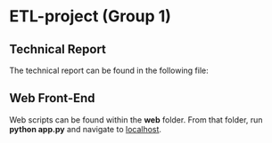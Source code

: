 # ETL-project (Group 1)

## Technical Report

The technical report can be found in the following file: 

## Web Front-End

Web scripts can be found within the <b>web</b> folder. From that folder, run <b>python app.py</b> and navigate to [localhost](http://localhost:5000/).
